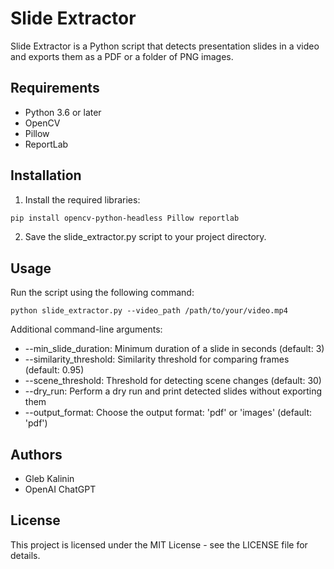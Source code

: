 # Slide Extractor

Slide Extractor is a Python script that detects presentation slides in a video and exports them as a PDF or a folder of PNG images.

## Requirements

- Python 3.6 or later
- OpenCV
- Pillow
- ReportLab

## Installation

1. Install the required libraries:

```bash 
pip install opencv-python-headless Pillow reportlab
```

2. Save the slide_extractor.py script to your project directory.



## Usage

Run the script using the following command:

```python slide_extractor.py --video_path /path/to/your/video.mp4```


Additional command-line arguments:

* --min_slide_duration: Minimum duration of a slide in seconds (default: 3)
* --similarity_threshold: Similarity threshold for comparing frames (default: 0.95)
* --scene_threshold: Threshold for detecting scene changes (default: 30)
* --dry_run: Perform a dry run and print detected slides without exporting them
* --output_format: Choose the output format: 'pdf' or 'images' (default: 'pdf')

## Authors
- Gleb Kalinin
- OpenAI ChatGPT


## License

This project is licensed under the MIT License - see the LICENSE file for details.